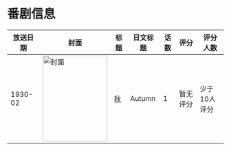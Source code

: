 # 番剧信息

|放送日期|封面|标题|日文标题|话数|评分|评分人数|
|---|---|---|---|---|---|---|
|1930-02|<img src="//lain.bgm.tv/pic/cover/c/f2/1c/149058_w3tfR.jpg" alt="封面" style="width:150px;height:200px;object-fit:cover;">|[秋](https://bangumi.tv/subject/149058)|Autumn|1|暂无评分|少于10人评分|
